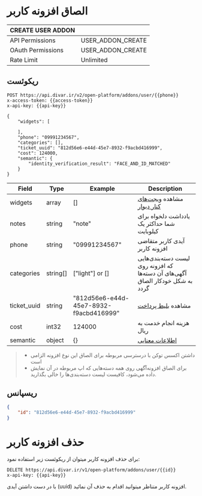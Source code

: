 # الصاق افزونه کاربر

| CREATE USER ADDON |                   |
|-------------------|-------------------|
| API Permissions   | USER_ADDON_CREATE |
| OAuth Permissions | USER_ADDON_CREATE |
| Rate Limit        | Unlimited         |


## ریکوئست

```http request
POST https://api.divar.ir/v2/open-platform/addons/user/{{phone}}
x-access-token: {{access-token}}
x-api-key: {{api-key}}

{
    "widgets": [

    ],
    "phone": "09991234567",
    "categories": [],
    "ticket_uuid": "812d56e6-e44d-45e7-8932-f9acbd416999",
    "cost": 124000,
    "semantic": {
        "identity_verification_result": "FACE_AND_ID_MATCHED"
    }
}
```

| Field                | Type     | Example                                | Description                                                                                             |
|----------------------|----------|----------------------------------------|---------------------------------------------------------------------------------------------------------|
| widgets              | array    | []                                     | مشاهده [ویجت‌های کنار دیوار](../widgets)                                                                |
| notes                | string   | "note"                                 | یادداشت دلخواه برای شما حداکثر یک کیلوبایت                                                              |
| phone                | string   | "09991234567"                          | آیدی کاربر متقاضی افزونه کاربر                                                                          |
| categories           | string[] | ["light"] or []                                     | لیست دسته‌بندی‌هایی که افزونه روی آگهی‌های آن دسته‌ها به شکل خودکار الصاق گردد                          |
| ticket_uuid          | string   | "812d56e6-e44d-45e7-8932-f9acbd416999" | مشاهده [بلیط پرداخت](../payment-ticket)                                                                 |
| cost    | int32    | 124000                                 | هزینه انجام خدمت به ریال                                                                                |
| semantic             | object   | {}                                     | [اطلاعات معنایی](semantic.md)                                                                           |

> - داشتن اکسس توکن با درسترسی مربوطه برای الصاق این نوع افزونه الزامی است
> - برای الصاق افزونه‌آگهی روی همه دسته‌هایی که اپ مربوطه در آن نمایش داده می‌شود، کافیست لیست دسته‌بندی‌ها را خالی بگذارید.

## ریسپانس

```json
{
    "id": "812d56e6-e44d-45e7-8932-f9acbd416999"
}
```

# حذف افزونه کاربر

برای حذف افزونه کاربر میتوان از ریکوئست زیر استفاده نمود:

```http request
DELETE https://api.divar.ir/v1/open-platform/addons/user/{{id}}
x-api-key: {{api-key}}
```

با در دست داشتن آیدی (uuid) افزونه کاربر متناظر میتوانید اقدام به حذف آن نمائید.
